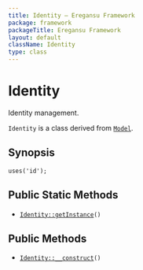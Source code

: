 ```yaml
---
title: Identity — Eregansu Framework
package: framework
packageTitle: Eregansu Framework
layout: default
className: Identity
type: class
---
```


# Identity

Identity management.

<code>Identity</code> is a class derived from <code><a href="Model">Model</a></code>.

## Synopsis

<pre><code>uses('id');
</code></pre>
## Public Static Methods

* <code><a href="Identity%3A%3AgetInstance">Identity::getInstance</a>()</code>

## Public Methods

* <code><a href="Identity%3A%3A__construct">Identity::__construct</a>()</code>

